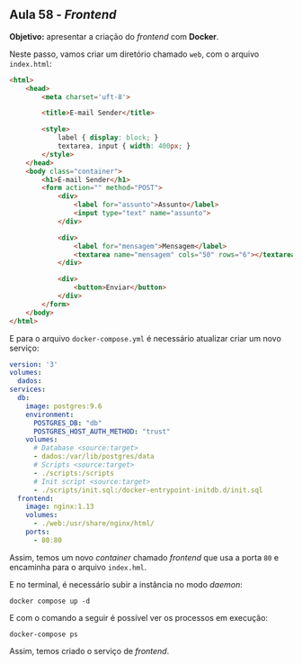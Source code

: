 ## Aula 58 - *Frontend*

**Objetivo:** apresentar a criação do *frontend* com **Docker**.

Neste passo, vamos criar um diretório chamado `web`, com o arquivo `index.html`:

```html
<html>
    <head>
        <meta charset='uft-8'>

        <title>E-mail Sender</title>

        <style>
            label { display: block; }
            textarea, input { width: 400px; }
        </style>
    </head>
    <body class="container">
        <h1>E-mail Sender</h1>
        <form action="" method="POST">
            <div>
                <label for="assunto">Assunto</label>
                <input type="text" name="assunto">
            </div>

            <div>
                <label for="mensagem">Mensagem</label>
                <textarea name="mensagem" cols="50" rows="6"></textarea>
            </div>

            <div>
                <button>Enviar</button>
            </div>
        </form>
    </body>
</html>
```

E para o arquivo `docker-compose.yml` é necessário atualizar criar um novo serviço:

```yml
version: '3'
volumes:
  dados: 
services:
  db:
    image: postgres:9.6
    environment:
      POSTGRES_DB: "db"
      POSTGRES_HOST_AUTH_METHOD: "trust"
    volumes:
      # Database <source:target>
      - dados:/var/lib/postgres/data
      # Scripts <source:target>
      - ./scripts:/scripts
      # Init script <source:target>
      - ./scripts/init.sql:/docker-entrypoint-initdb.d/init.sql
  frontend:
    image: nginx:1.13
    volumes:
      - ./web:/usr/share/nginx/html/
    ports:
      - 80:80
```

Assim, temos um novo *container* chamado *frontend* que usa a porta `80` e encaminha para o arquivo `index.hml`.

E no terminal, é necessário subir a instância no modo *daemon*:

```shell
docker compose up -d 
```

E com o comando a seguir é possível ver os processos em execução:

```shell
docker-compose ps
```

Assim, temos criado o serviço de *frontend*.
